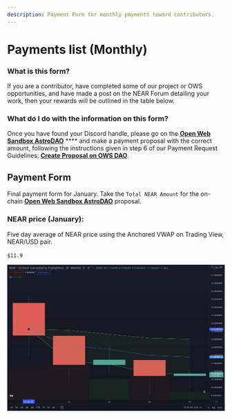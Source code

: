 ```yaml
---
description: Payment Form for monthly payments toward contributors.
---
```


# Payments list (Monthly)

### What is this form?

If you are a contributor, have completed some of our project or OWS opportunities, and have made a post on the NEAR Forum detailing your work, then your rewards will be outlined in the table below.&#x20;

### What do I do with the information on this form?

Once you have found your Discord handle, please go on the [**Open Web Sandbox AstroDAO**](https://app.astrodao.com/dao/open-web-sandbox.sputnik-dao.near) **** and make a payment proposal with the correct amount, following the instructions given in step 6 of our Payment Request Guidelines: [**Create Proposal on OWS DAO**](payment-request-guideline.md#6.-create-proposal-on-ows-dao).&#x20;

## Payment Form

Final payment form for January. Take the `Total NEAR Amount` for the on-chain [**Open Web Sandbox AstroDAO**](https://app.astrodao.com/dao/open-web-sandbox.sputnik-dao.near/proposals) proposal.&#x20;

### NEAR price (January):&#x20;

Five day average of NEAR price using the Anchored VWAP on Trading View, NEAR/USD pair.&#x20;

`$11.9`

![](<../.gitbook/assets/Screenshot 2022-01-25 at 23.17.19.png>)
